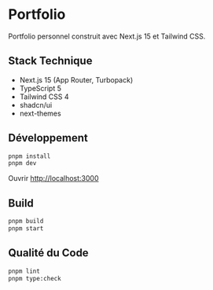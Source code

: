 # Portfolio

Portfolio personnel construit avec Next.js 15 et Tailwind CSS.

## Stack Technique

- Next.js 15 (App Router, Turbopack)
- TypeScript 5
- Tailwind CSS 4
- shadcn/ui
- next-themes

## Développement

```bash
pnpm install
pnpm dev
```

Ouvrir [http://localhost:3000](http://localhost:3000)

## Build

```bash
pnpm build
pnpm start
```

## Qualité du Code

```bash
pnpm lint
pnpm type:check
```
